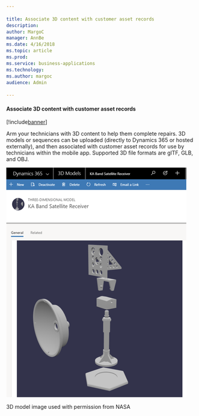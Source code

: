 ```yaml
---

title: Associate 3D content with customer asset records
description: 
author: MargoC
manager: AnnBe
ms.date: 4/16/2018
ms.topic: article
ms.prod: 
ms.service: business-applications
ms.technology: 
ms.author: margoc
audience: Admin

---
```

#### Associate 3D content with customer asset records

[!include[banner](../../includes/banner.md)]




Arm your technicians with 3D content to help them complete repairs. 3D models or
sequences can be uploaded (directly to Dynamics 365 or hosted externally), and
then associated with customer asset records for use by technicians within the
mobile app. Supported 3D file formats are glTF, GLB, and OBJ.

![A screenshot of a 3D model image](media/associate-3d-content-with-customer-asset-records-1.png "A screenshot of a 3D model image")
<!-- FS_NASA3DPhoto.png -->


3D model image used with permission from NASA
